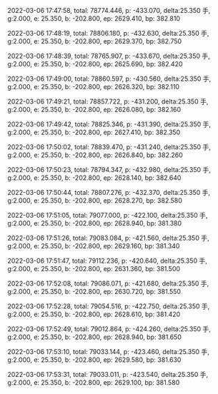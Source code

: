 2022-03-06 17:47:58, total: 78774.446, p: -433.070, delta:25.350 手, g:2.000, e: 25.350, b: -202.800, ep: 2629.410, bp: 382.810

2022-03-06 17:48:19, total: 78806.180, p: -432.630, delta:25.350 手, g:2.000, e: 25.350, b: -202.800, ep: 2629.370, bp: 382.750

2022-03-06 17:48:39, total: 78765.907, p: -433.670, delta:25.350 手, g:2.000, e: 25.350, b: -202.800, ep: 2625.690, bp: 382.420

2022-03-06 17:49:00, total: 78860.597, p: -430.560, delta:25.350 手, g:2.000, e: 25.350, b: -202.800, ep: 2626.320, bp: 382.110

2022-03-06 17:49:21, total: 78857.722, p: -431.200, delta:25.350 手, g:2.000, e: 25.350, b: -202.800, ep: 2626.080, bp: 382.160

2022-03-06 17:49:42, total: 78825.346, p: -431.390, delta:25.350 手, g:2.000, e: 25.350, b: -202.800, ep: 2627.410, bp: 382.350

2022-03-06 17:50:02, total: 78839.470, p: -431.240, delta:25.350 手, g:2.000, e: 25.350, b: -202.800, ep: 2626.840, bp: 382.260

2022-03-06 17:50:23, total: 78794.347, p: -432.980, delta:25.350 手, g:2.000, e: 25.350, b: -202.800, ep: 2628.140, bp: 382.640

2022-03-06 17:50:44, total: 78807.276, p: -432.370, delta:25.350 手, g:2.000, e: 25.350, b: -202.800, ep: 2628.270, bp: 382.580

2022-03-06 17:51:05, total: 79077.000, p: -422.100, delta:25.350 手, g:2.000, e: 25.350, b: -202.800, ep: 2628.940, bp: 381.380

2022-03-06 17:51:26, total: 79083.084, p: -421.560, delta:25.350 手, g:2.000, e: 25.350, b: -202.800, ep: 2629.160, bp: 381.340

2022-03-06 17:51:47, total: 79112.236, p: -420.640, delta:25.350 手, g:2.000, e: 25.350, b: -202.800, ep: 2631.360, bp: 381.500

2022-03-06 17:52:08, total: 79086.071, p: -421.680, delta:25.350 手, g:2.000, e: 25.350, b: -202.800, ep: 2630.720, bp: 381.550

2022-03-06 17:52:28, total: 79054.516, p: -422.750, delta:25.350 手, g:2.000, e: 25.350, b: -202.800, ep: 2628.610, bp: 381.420

2022-03-06 17:52:49, total: 79012.864, p: -424.260, delta:25.350 手, g:2.000, e: 25.350, b: -202.800, ep: 2628.940, bp: 381.650

2022-03-06 17:53:10, total: 79033.144, p: -423.460, delta:25.350 手, g:2.000, e: 25.350, b: -202.800, ep: 2629.580, bp: 381.630

2022-03-06 17:53:31, total: 79033.011, p: -423.540, delta:25.350 手, g:2.000, e: 25.350, b: -202.800, ep: 2629.100, bp: 381.580